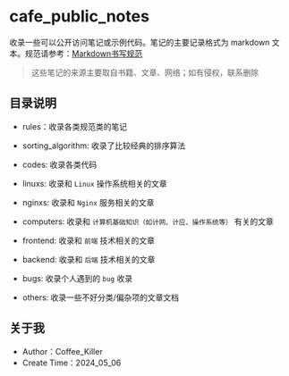 # cafe_public_notes

收录一些可以公开访问笔记或示例代码。笔记的主要记录格式为 markdown 文本。规范请参考：[Markdown书写规范](./rules/Markdown.md)

> 这些笔记的来源主要取自书籍、文章、网络；如有侵权，联系删除

## 目录说明

- rules：收录各类规范类的笔记

- sorting_algorithm: 收录了比较经典的排序算法

- codes: 收录各类代码

- linuxs: 收录和 `Linux` 操作系统相关的文章

- nginxs: 收录和 `Nginx` 服务相关的文章

- computers: 收录和 `计算机基础知识（如计网、计应、操作系统等）` 有关的文章

- frontend: 收录和 `前端` 技术相关的文章

- backend: 收录和 `后端` 技术相关的文章

- bugs: 收录个人遇到的 `bug` 收录

- others: 收录一些不好分类/偏杂项的文章文档

## 关于我

- Author：Coffee_Killer
- Create Time：2024_05_06